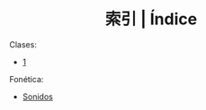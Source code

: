 # <center> 索引 | Índice </center>

Clases:

- [1](clases/1.md)

Fonética:

- [Sonidos](recursos/sonidos.md)
